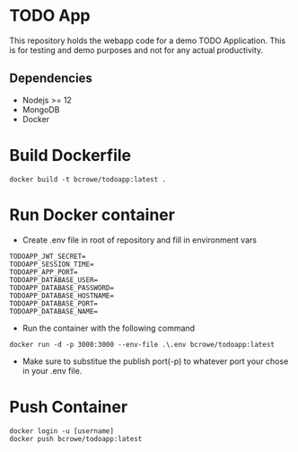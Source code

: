 # TODO App
This repository holds the webapp code for a demo TODO Application. This is for testing and demo purposes and not for any actual productivity.

## Dependencies
* Nodejs >= 12
* MongoDB
* Docker

# Build Dockerfile
```shell
docker build -t bcrowe/todoapp:latest .
```

# Run Docker container
* Create .env file in root of repository and fill in environment vars

```env
TODOAPP_JWT_SECRET=
TODOAPP_SESSION_TIME=
TODOAPP_APP_PORT=
TODOAPP_DATABASE_USER=
TODOAPP_DATABASE_PASSWORD=
TODOAPP_DATABASE_HOSTNAME=
TODOAPP_DATABASE_PORT=
TODOAPP_DATABASE_NAME=
```
* Run the container with the following command
```shell
docker run -d -p 3000:3000 --env-file .\.env bcrowe/todoapp:latest
```
* Make sure to substitue the publish port(-p) to whatever port your chose in your .env file.

# Push Container
```shell
docker login -u [username]
docker push bcrowe/todoapp:latest
```